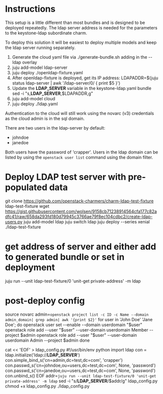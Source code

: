 # Instructions

This setup is a little different than most bundles and is designed
to be deployed repeatedly. The ldap server address is needed for
the parameters to the keystone-ldap subordinate charm.

To deploy this solution it will be easiest to deploy multiple models
and keep the ldap server running separately.

1. Generate the cloud yaml file via ./generate-bundle.sh adding in the --ldap overlay
2. juju add-model ldap-server
3. juju deploy ./openldap-fixture.yaml
4. After openldap-fixture is deployed, get its IP address:
   LDAPADDR=$(juju status ldap-server | awk '/ldap-server\/0/ { print $5 }')
5. Update the __LDAP_SERVER__ variable in the keystone-ldap.yaml bundle
   sed -i "s,__LDAP_SERVER__,$LDAPADDR,g"
6. juju add-model cloud
7. juju deploy ./ldap.yaml

Authentication to the cloud will still work using the novarc (v3) credentials
as the cloud admin is in the sql domain.

There are two users in the ldap-server by default:

  * johndoe
  * janedoe

Both users have the password of 'crapper'. Users in the ldap domain can be
listed by using the `openstack user list` command using the domain filter.

# Deploy LDAP test server with pre-populated data

git clone https://github.com/openstack-charmers/charm-ldap-test-fixture ldap-test-fixture
wget https://gist.githubusercontent.com/wolsen/9158cb71238914564cfa177c82adfc41/raw/658da293fd180d79945c3766ae79f8ec104cdbc2/create-ldap-users.py
juju add-model ldap
juju switch ldap
juju deploy --series xenial ./ldap-test-fixture

# get address of server and either add to generated bundle or set in deployment
juju run --unit ldap-test-fixture/0 'unit-get private-address' -m ldap

# post-deploy config

source novarc
admin=`openstack project list -c ID -c Name --domain admin_domain| grep admin| awk '{print $2}'`
for user in 'John Doe' 'Jane Doe'; do
openstack user set --enable --domain userdomain "$user" 
openstack role add --user "$user" --user-domain userdomain Member --project $admin
openstack role add --user "$user" --user-domain userdomain Admin --project $admin
done

cat << 'EOF' > ldap_config.py
#!/usr/bin/env python
import ldap
con = ldap.initialize('ldap://__LDAP_SERVER__')
con.simple_bind_s('cn=admin,dc=test,dc=com', 'crapper')
con.passwd_s('cn=johndoe,ou=users,dc=test,dc=com', None, 'password')
con.passwd_s('cn=janedoe,ou=users,dc=test,dc=com', None, 'password')
con.unbind_s()
EOF
addr=`juju run --unit ldap-test-fixture/0 'unit-get private-address' -m ldap`
sed -i "s/__LDAP_SERVER__/$addr/g" ldap_config.py
chmod +x ldap_config.py
./ldap_config.py
